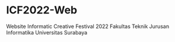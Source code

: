 # ICF2022-Web
Website Informatic Creative Festival 2022 Fakultas Teknik Jurusan Informatika Universitas Surabaya
